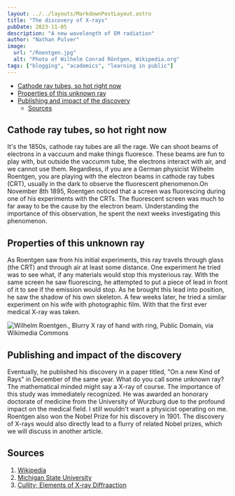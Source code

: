 ```yaml
---
layout: ../../layouts/MarkdownPostLayout.astro
title: "The discovery of X-rays"
pubDate: 2023-11-05
description: "A new wavelength of EM radiation"
author: "Nathan Pulver"
image:
  url: "/Roentgen.jpg"
  alt: "Photo of Wilhelm Conrad Röntgen, Wikipedia.org"
tags: ["blogging", "academics", "learning in public"]
---
```


<!--toc:start-->

- [Cathode ray tubes, so hot right now](#cathode-ray-tubes-so-hot-right-now)
- [Properties of this unknown ray](#properties-of-this-unknown-ray)
- [Publishing and impact of the discovery](#publishing-and-impact-of-the-discovery)
  - [Sources](#sources)
  <!--toc:end-->

## Cathode ray tubes, so hot right now

It's the 1850s, cathode ray tubes are all the rage. We can shoot beams of electrons in a vaccuum and make things fluoresce. These beams are fun to play with, but
outside the vaccumm tube, the electrons interact with air, and we cannot use them. Regardless, if you are a German physicist Wilhelm Roentgen, you are playing with the electron beams
in cathode ray tubes (CRT), usually in the dark to observe the fluorescent phenomenon.On November 8th 1895, Roentgen noticed that a screen was fluorescing during one of his experiments with the CRTs.
The fluorescent screen was much to far away to be the cause by the electron beam. Understanding the importance of this observation, he spent the next weeks investigating this phenomenon.

## Properties of this unknown ray

As Roentgen saw from his initial experiments, this ray travels through glass (the CRT) and through air at least some distance. One experiment he tried was to see what, if any materials would stop
this mysterious ray. With the same screen he saw fluorescing, he attempted to put a piece of lead in front of it to see if the emission would stop. As he brought this lead into position,
he saw the shadow of his own skeleton. A few weeks later, he tried a similar experiment on his wife with photographic film. With that the first ever medical X-ray was taken.

![Wilhelm Roentgen., Blurry X ray of hand with ring, Public Domain, via Wikimedia Commons](https://upload.wikimedia.org/wikipedia/commons/e/e3/First_medical_X-ray_by_Wilhelm_R%C3%B6ntgen_of_his_wife_Anna_Bertha_Ludwig%27s_hand_-_18951222.gif)

## Publishing and impact of the discovery

Eventually, he published his discovery in a paper titled, "On a new Kind of Rays" in December of the same year.
What do you call some unknown ray? The mathematical minded might say a X-ray of course. The importance of this study was immediately recognized. He was awarded an honorary doctorate of medicine from the University of Wurzburg due to the profound impact on the medical field. I still wouldn't want a physicist operating on me. Roentgen also won the Nobel Prize for his discovery in 1901.
The discovery of X-rays would also directly lead to a flurry of related Nobel prizes, which we will discuss in another article.

## Sources

1. [Wikipedia](https://en.wikipedia.org/wiki/Wilhelm_R%C3%B6ntgen)
2. [Michigan State University](https://ehs.msu.edu/lab-clinic/rad/hist-figures/rontgen.html)
3. [Cullity; Elements of X-ray Diffraaction](https://books.google.com/books/about/Elements_of_X_Ray_Diffraction.html?id=Z-98pwAACAAJ)
